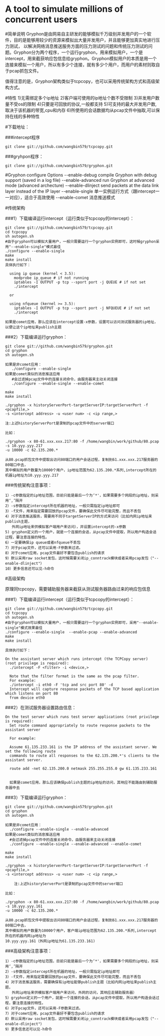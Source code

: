 # A tool to simulate millions of concurrent users

#简单说明
Gryphon是由网易自主研发的能够模拟千万级别并发用户的一个软件，目的是能够用较少的资源来模拟出大量并发用户，并且能够更加真实地进行压力测试， 以解决网络消息推送服务方面的压力测试的问题和传统压力测试的问题。Gryphon分为两个程序，一个运行gryphon，用来模拟用户，一个是 intercept，用来截获响应包信息给gryphon。Gryphon模拟用户的本质是用一个连接来模拟一个用户，所以有多少个连接，就有多少个用户，而用户的素材则取自于pcap抓包文件。

值得注意的是，Gryphon架构类似于tcpcopy，也可以采用传统架构方式和高级架构方式。

#特性
	1)无需绑定多个ip地址
	2)客户端可使用的ip地址个数不受限制
	3)并发用户数量不受os的限制
	4)只要是可回放的协议,一般都支持
	5)可支持的最大并发用户数,取决于该机器的带宽,cpu和内存
	6)所使用的会话数据均从pcap文件中抽取,可以保持在线的多种特性

#下载地址：

###intercept程序

	git clone git://github.com/wangbin579/tcpcopy.git

###gryhpon程序：

	git clone git://github.com/wangbin579/gryphon.git


#Gryphon configure Options
    --enable-debug      compile Gryphon with debug support (saved in a log file)
    --enable-advanced   run Gryphon at advanced mode (advanced archecture) 
    --enable-dlinject   send packets at the data link layer instead of the IP layer
    --enable-single     单一实例运行方式（跟intercept一一对应），适合于高效使用
    --enable-comet      消息推送模式


#传统架构

###1）下载编译运行intercept（运行类似于tcpcopy的intercept）：

	git clone git://github.com/wangbin579/tcpcopy.git
	cd tcpcopy
	sh autogen.sh
    #由于gryphon可以模拟大量用户，一般只需要运行一个gryphon实例即可，这时候gryphon采用"--enable-single"模式最佳
	./configure --enable-single   
	make
	make install
	具体执行如下：

      using ip queue (kernel < 3.5):
        modprobe ip_queue # if not running
        iptables -I OUTPUT -p tcp --sport port -j QUEUE # if not set
        ./intercept 

      or

      using nfqueue (kernel >= 3.5):
        iptables -I OUTPUT -p tcp --sport port -j NFQUEUE # if not set
        ./intercept

	如果是comet应用，那么应该在intercept设置-x参数，设置可以访问测试服务器的ip地址，
    以便让这个ip地址来publish主题

###2）下载编译运行gryphon：

	git clone git://github.com/wangbin579/gryphon.git
	cd gryphon
	sh autogen.sh
	
	如果是非comet应用：
	   ./configure --enable-single
	如果是comet类似的消息推送应用
       #会过滤掉pcap文件中的连接关闭命令，由服务器来主动关闭连接
	   ./configure --enable-single --enable-comet  
	
	make
	make install
	
	./gryphon -x historyServerPort-targetServerIP:targetServerPort -f <pcapfile,> 
    -s <intercept address> -u <user num> -c <ip range,>
	
	注:上述historyServerPort是录制的pcap文件中的server端口
	
	比如：
	
	./gryphon -x 80-61.xxx.xxx.217:80 -f /home/wangbin/work/github/80.pcap -s 10.yyy.yyy.217 
    -u 10000 -c 62.135.200.*
	
	从80.pcap抓包文件中提取出访问80端口的用户会话过程，复制到61.xxx.xxx.217服务器的80端口中去，
    其中模拟的用户数量为10000个用户，ip地址范围为62.135.200.*系列,intercept所在的机器ip地址为10.yyy.yyy.217

###传统架构注意事项：

	1）-c参数指定的ip地址范围，目前只能是最后一个为‘*'，如果需要多个网段的ip地址，则采用‘,’隔开
	2）-s参数指定intercept所在机器的地址，一般只需指定ip地址即可
	3）-f文件，用来指定需要回放的pcap文件，要确保此文件尽可能完整，而且不丢包
	4）对于消息推送服务，需要用不同于targetServerIP的方式来访问（比如内网ip地址来publish主题，
       外网ip地址来供模拟客户端用户来访问），并设置intercept的-x参数
	5) gryphon定义的一个用户，就是一个连接的会话，从pcap文件中提取，所以用户构造会话过程，要注意连接的特性。
	6）一定要确保ip queue或者nfqueue不丢包
	7）对于pcap文件，还可以采用-F参数来过滤。
	8）对于comet应用，pcap文件最好不要包含publish的请求
	9）默认采用raw socket发包，这时候需要关闭ip_conntrack模块或者采用pcap发包（"--enable-dlinject"）
	10）更多信息还可以见-h命令

#高级架构

原理同tcpcopy，需要辅助服务器来截获从测试服务器路由过来的响应包信息

###1）下载编译运行intercept（运行类似于tcpcopy的intercept）：

	git clone git://github.com/wangbin579/tcpcopy.git
	cd tcpcopy
	sh autogen.sh
    #由于gryphon可以模拟大量用户，一般只需要运行一个gryphon实例即可，采用"--enable-single"模式效果最佳
	./configure --enable-single  --enable-pcap --enable-advanced  
	make
	make install
	
	具体执行如下：
	
	On the assistant server which runs intercept (the TCPCopy server) (root privilege is required):
	  ./intercept -F <filter> -i <device,> 
	
	  Note that the filter format is the same as the pcap filter.
	  For example:
	  ./intercept -i eth0 -F 'tcp and src port 80' -d
	  Intercept will capture response packets of the TCP based application which listens on port 80 
	  from device eth0 

###2）在测试服务器设置路由信息：

	On the test server which runs test server applications (root privilege is required):
	  Set route command appropriately to route response packets to the assistant server
	
	  For example:
	
	  Assume 61.135.233.161 is the IP address of the assistant server. We set the following route 
	  commands to route all responses to the 62.135.200.*'s clients to the assistant server.
	
	  route add -net 62.135.200.0 netmask 255.255.255.0 gw 61.135.233.161

	
	  如果是comet应用，那么应该确保publish主题的ip地址的访问，其响应不能路由到辅助服务器中去

###3）下载编译运行gryphon：

	git clone git://github.com/wangbin579/gryphon.git
	cd gryphon
	sh autogen.sh
	
	如果是非comet应用：
	  ./configure --enable-single --enable-advanced
	如果是comet类似的消息推送应用
      #会过滤掉pcap文件中的连接关闭命令，由服务器来主动关闭连接
	  ./configure --enable-single --enable-advanced --enable-comet  
	
	make
	make install
	
	./gryphon -x historyServerPort-targetServerIP:targetServerPort -f <pcapfile,> 
    -s <intercept address> -u <user num> -c <ip range,>
    
    	注:上述historyServerPort是录制的pcap文件中的server端口
	
	比如：
	
	./gryphon -x 80-61.xxx.xxx.217:80 -f /home/wangbin/work/github/80.pcap -s 10.yyy.yyy.161 
    -u 10000 -c 62.135.200.*
	
	从80.pcap抓包文件中提取出访问80端口的用户会话过程，复制到61.xxx.xxx.217服务器的80端口中去，
    其中模拟的用户数量为10000个用户，客户端ip地址范围为62.135.200.*系列,intercept所在的机器内网ip地址为
    10.yyy.yyy.161（外网ip地址为61.135.233.161)

###高级架构注意事项：
	
	1）-c参数指定的ip地址范围，目前只能是最后一个为‘*'，如果需要多个网段的ip地址，则采用‘,’隔开
	2）-s参数指定intercept所在机器的地址，一般只需指定ip地址即可
	3）-f文件，用来指定需要回放的pcap文件，要确保此文件尽可能完整，而且不丢包
	4）对于消息推送服务，需要确保有ip地址能够publish主题（比如内网ip地址来publish主题，
       外网ip地址来供模拟客户端用户来访问，外网的访问，其响应走辅助服务器）
	5）gryphon定义的一个用户，就是一个连接的会话，从pcap文件中提取，所以用户构造会话过程，要注意连接的特性。
	6）对于pcap文件，还可以采用-F参数来过滤。
	7）对于comet应用，pcap文件最好不要包含publish的请求
	8）默认采用raw socket发包，这时候需要关闭ip_conntrack模块或者采用pcap发包（"--enable-dlinject"）
	9）更多信息还可以见-h命令

